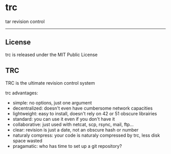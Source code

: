 trc
===

tar revision control

-------------------------------

## License ##

trc is released under the MIT Public License

## TRC ##

TRC is the ultimate revision control system

trc advantages:

* simple: no options, just one argument
* decentralized: doesn't even have cumbersome network capacities
* lightweight: easy to install, doesn't rely on 42 or 51 obscure librairies
* standard: you can use it even if you don't have it
* collaborative: just used with netcat, scp, rsync, mail, ftp...
* clear: revision is just a date, not an obscure hash or number
* naturaly compress: your code is naturaly compressed by trc, less disk space wasted
* pragamatic: who has time to set up a git repository?
